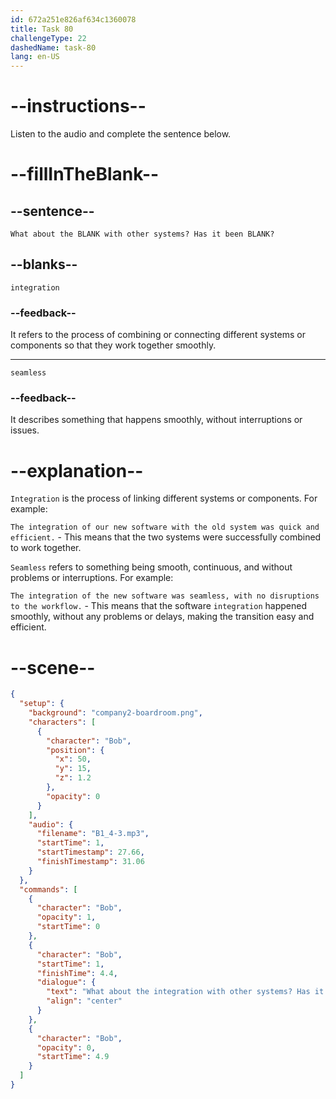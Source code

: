 ```yaml
---
id: 672a251e826af634c1360078
title: Task 80
challengeType: 22
dashedName: task-80
lang: en-US
---
```


<!-- (audio) Bob: What about the integration with other systems? Has it been seamless? -->

# --instructions--

Listen to the audio and complete the sentence below.

# --fillInTheBlank--

## --sentence--

`What about the BLANK with other systems? Has it been BLANK?`

## --blanks--

`integration`

### --feedback--

It refers to the process of combining or connecting different systems or components so that they work together smoothly.

---

`seamless`

### --feedback--

It describes something that happens smoothly, without interruptions or issues.

# --explanation--

`Integration` is the process of linking different systems or components. For example: 

`The integration of our new software with the old system was quick and efficient.` - This means that the two systems were successfully combined to work together.

`Seamless` refers to something being smooth, continuous, and without problems or interruptions. For example: 

`The integration of the new software was seamless, with no disruptions to the workflow.` - This means that the software `integration` happened smoothly, without any problems or delays, making the transition easy and efficient.

# --scene--

```json
{
  "setup": {
    "background": "company2-boardroom.png",
    "characters": [
      {
        "character": "Bob",
        "position": {
          "x": 50,
          "y": 15,
          "z": 1.2
        },
        "opacity": 0
      }
    ],
    "audio": {
      "filename": "B1_4-3.mp3",
      "startTime": 1,
      "startTimestamp": 27.66,
      "finishTimestamp": 31.06
    }
  },
  "commands": [
    {
      "character": "Bob",
      "opacity": 1,
      "startTime": 0
    },
    {
      "character": "Bob",
      "startTime": 1,
      "finishTime": 4.4,
      "dialogue": {
        "text": "What about the integration with other systems? Has it been seamless?",
        "align": "center"
      }
    },
    {
      "character": "Bob",
      "opacity": 0,
      "startTime": 4.9
    }
  ]
}
```
